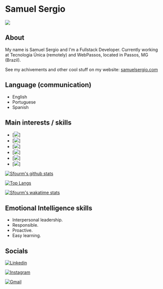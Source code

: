 
# Samuel Sergio 

![](https://cr-ss-service.azurewebsites.net/api/ScreenShot?widget=summary&username=sfourm&badges=2&show-avatar=false&branding=false&style=--header-bg-color:%23444)

## About

My name is Samuel Sergio and I'm a Fullstack Developer. Currently working at Tecnologia Única (remotely) and WebPassos, located in Passos, MG (Brazil).

See my achivements and other cool stuff on my website: [samuelsergio.com](https://samuelsergio.com/)

## Language (communication)

- English
- Portuguese
- Spanish

## Main interests / skills

- [![](https://img.shields.io/badge/.NET-5C2D91?style=for-the-badge&logo=.net&logoColor=white)]
- [![](https://img.shields.io/badge/JavaScript-323330?style=for-the-badge&logo=javascript&logoColor=F7DF1E)]
- [![](https://img.shields.io/badge/Node.js-43853D?style=for-the-badge&logo=node.js&logoColor=white)]
- [![](https://img.shields.io/badge/C%23-239120?style=for-the-badge&logo=c-sharp&logoColor=white)]
- [![](https://img.shields.io/badge/React-20232A?style=for-the-badge&logo=react&logoColor=61DAFB)]
- [![](https://img.shields.io/badge/PHP-777BB4?style=for-the-badge&logo=php&logoColor=white)]


[![Sfourm's github stats](https://github-readme-stats.vercel.app/api?username=sfourm&count_private=true&show_icons=true&theme=dracula)](https://github.com/anuraghazra/github-readme-stats)

[![Top Langs](https://github-readme-stats.vercel.app/api/top-langs/?username=sfourm&exclude_repo=USP)](https://github.com/anuraghazra/github-readme-stats)

[![Sfourm's wakatime stats](https://github-readme-stats.vercel.app/api/wakatime?username=sfourm)](https://github.com/anuraghazra/github-readme-stats)


## Emotional Intelligence skills

- Interpersonal leadership.
- Responsible.
- Proactive.
- Easy learning.


## Socials

[![Linkedin](https://img.shields.io/badge/LinkedIn25-blue?style=for-the-badge&logo=Linkedin&logoColor=white&link=https://www.linkedin.com/in/sfourm/)](https://www.linkedin.com/in/sfourm/)

[![Instagram](https://img.shields.io/badge/Instagram-E4405F?style=for-the-badge&logo=instagram&logoColor=white)](https://instagram.com/sfourm_)

[![Gmail](https://img.shields.io/badge/Gmail-D14836?style=for-the-badge&logo=gmail&logoColor=white)](samuelnunessergio@gmail.com)

